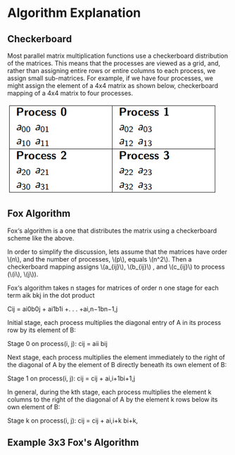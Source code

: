 # Algorithm Explanation

<!-- toc -->


## Checkerboard

Most parallel matrix multiplication functions use a checkerboard distribution of the matrices. This means that the processes are viewed as a grid, and, rather than assigning entire rows or entire columns to each process, we assign small sub-matrices. For example, if we have four processes, we might assign the element of a 4x4 matrix as shown below, checkerboard mapping of a 4x4 matrix to four processes.

![](./media/checkerboard.png) 

## Fox Algorithm

Fox‘s algorithm is a one that distributes the matrix using a checkerboard scheme like the above.

In order to simplify the discussion, lets assume that the matrices have order \\(n\\), and the number of processes, \\(p\\), equals \\(n^2\\). Then a checkerboard mapping assigns \\(a_{ij}\\), \\(b_{ij}\\) , and \\(c_{ij}\\) to process (\\(i\\), \\(j\\)).

Fox‘s algorithm takes n stages for matrices of order n one stage for each term aik bkj in the dot product 

Cij = ai0b0j + ai1b1i +. . . +ai,n−1bn−1,j

Initial stage, each process multiplies the diagonal entry of A in its process row by its element of B:

Stage 0 on process(i, j): cij = aii bij

Next stage, each process multiplies the element immediately to the right of the diagonal of A by the element of B directly beneath its own element of B:

Stage 1 on process(i, j): cij = cij + ai,i+1bi+1,j

In general, during the kth stage, each process multiplies the element k columns to the right of the diagonal of A by the element k rows below its own element of B:

Stage k on process(i, j): cij = cij + ai,i+k bi+k,

## Example 3x3 Fox's Algorithm



